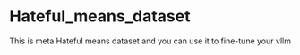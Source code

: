 # Hateful_means_dataset
This is meta Hateful means dataset and you can use it to fine-tune your vllm
